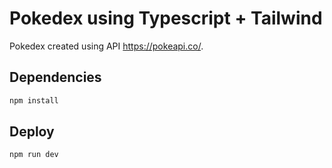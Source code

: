 # Pokedex using Typescript + Tailwind

Pokedex created using API https://pokeapi.co/.

## Dependencies

```bash
npm install
```

## Deploy

```bash
npm run dev
```
